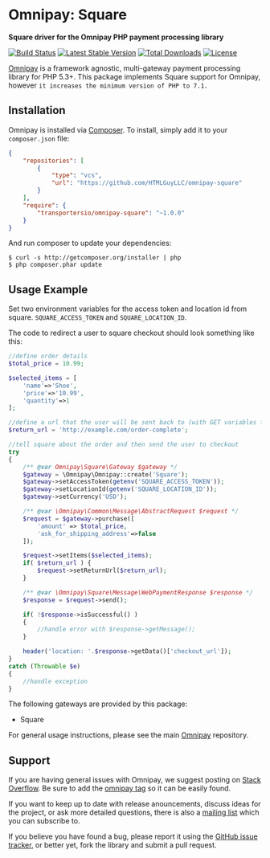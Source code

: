 # Omnipay: Square

**Square driver for the Omnipay PHP payment processing library**

[![Build Status](https://travis-ci.org/Transportersio/omnipay-square.png?branch=master)](https://travis-ci.org/Transportersio/omnipay-square)
[![Latest Stable Version](https://poser.pugx.org/transportersio/omnipay-square/version.png)](https://packagist.org/packages/transportersio/omnipay-square)
[![Total Downloads](https://poser.pugx.org/transportersio/omnipay-square/d/total.png)](https://packagist.org/packages/transportersio/omnipay-square)
[![License](https://poser.pugx.org/transportersio/omnipay-square/license)](https://packagist.org/packages/transportersio/omnipay-square)

[Omnipay](https://github.com/thephpleague/omnipay) is a framework agnostic, multi-gateway payment
processing library for PHP 5.3+. This package implements Square support for Omnipay, however `it increases the minimum version of PHP to 7.1.`

## Installation

Omnipay is installed via [Composer](http://getcomposer.org/). To install, simply add it
to your `composer.json` file:

```json
{
    "repositories": [
        {
            "type": "vcs",
            "url": "https://github.com/HTMLGuyLLC/omnipay-square"
        }
    ],
    "require": {
        "transportersio/omnipay-square": "~1.0.0"
    }
}
```

And run composer to update your dependencies:

    $ curl -s http://getcomposer.org/installer | php
    $ php composer.phar update

## Usage Example

Set two environment variables for the access token and location id from square.
`SQUARE_ACCESS_TOKEN` and `SQUARE_LOCATION_ID`.

The code to redirect a user to square checkout should look something like this:
```php
//define order details
$total_price = 10.99;

$selected_items = [
    'name'=>'Shoe',
    'price'=>'10.99',
    'quantity'=>1
];

//define a url that the user will be sent back to (with GET variables for transactionId, checkoutId, etc - see square API docs for details) 
$return_url = 'http://example.com/order-complete';

//tell square about the order and then send the user to checkout
try
{
    /** @var Omnipay\Square\Gateway $gateway */
    $gateway = \Omnipay\Omnipay::create('Square');
    $gateway->setAccessToken(getenv('SQUARE_ACCESS_TOKEN'));
    $gateway->setLocationId(getenv('SQUARE_LOCATION_ID'));
    $gateway->setCurrency('USD');

    /** @var \Omnipay\Common\Message\AbstractRequest $request */
    $request = $gateway->purchase([
        'amount' => $total_price,
        'ask_for_shipping_address'=>false
    ]);

    $request->setItems($selected_items);
    if( $return_url ) {
        $request->setReturnUrl($return_url);
    }

    /** @var \Omnipay\Square\Message\WebPaymentResponse $response */
    $response = $request->send();

    if( !$response->isSuccessful() )
    {
        //handle error with $response->getMessage();
    }

    header('location: '.$response->getData()['checkout_url']);
}
catch (Throwable $e)
{
    //handle exception
}
```

The following gateways are provided by this package:

* Square

For general usage instructions, please see the main [Omnipay](https://github.com/thephpleague/omnipay)
repository.

## Support

If you are having general issues with Omnipay, we suggest posting on
[Stack Overflow](http://stackoverflow.com/). Be sure to add the
[omnipay tag](http://stackoverflow.com/questions/tagged/omnipay) so it can be easily found.

If you want to keep up to date with release anouncements, discuss ideas for the project,
or ask more detailed questions, there is also a [mailing list](https://groups.google.com/forum/#!forum/omnipay) which
you can subscribe to.

If you believe you have found a bug, please report it using the [GitHub issue tracker](https://github.com/Transportersio/omnipay-square/issues),
or better yet, fork the library and submit a pull request.
